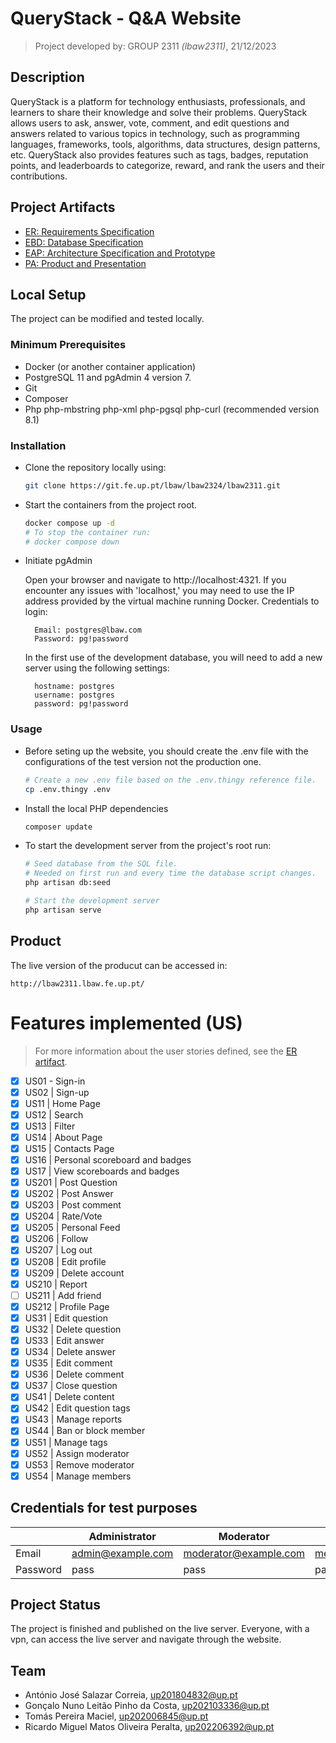 # QueryStack - Q&A Website
> Project developed  by:
> GROUP 2311 _(lbaw2311)_, 21/12/2023

## Description 
QueryStack is a platform for technology enthusiasts, professionals, and learners to share their knowledge and solve their problems. QueryStack allows users to ask, answer, vote, comment, and edit questions and answers related to various topics in technology, such as programming languages, frameworks, tools, algorithms, data structures, design patterns, etc. QueryStack also provides features such as tags, badges, reputation points, and leaderboards to categorize, reward, and rank the users and their contributions.
## Project Artifacts
* [ER: Requirements Specification](wiki/ER)
* [EBD: Database Specification](wiki/EBD)
* [EAP: Architecture Specification and Prototype](wiki/EAP)
* [PA: Product and Presentation](wiki/pa)

## Local Setup
The project can be modified and tested locally.

### Minimum Prerequisites
* Docker (or another container application)
* PostgreSQL 11 and pgAdmin 4 version 7.
* Git
* Composer 
* Php php-mbstring php-xml php-pgsql php-curl (recommended version 8.1)
### Installation
* Clone the repository locally using:
    ```bash
    git clone https://git.fe.up.pt/lbaw/lbaw2324/lbaw2311.git
    ```
* Start the containers from the project root.
    ```bash
    docker compose up -d
    # To stop the container run:
    # docker compose down
    ```
* Initiate pgAdmin

    Open your browser and navigate to http://localhost:4321. If you encounter any issues with 'localhost,' you may need to use the IP address provided by the virtual machine running Docker.
    Credentials to login:

        Email: postgres@lbaw.com
        Password: pg!password

    In the first use of the development database, you will need to add a new server using the following settings:

        hostname: postgres
        username: postgres
        password: pg!password


### Usage
* Before seting up the website, you should create the .env file with the configurations of the test version not the production one.

    ```bash
    # Create a new .env file based on the .env.thingy reference file.
    cp .env.thingy .env
    ```
* Install the local PHP dependencies
    ```bash 
    composer update
    ```
* To start the development server from the project's root run:
    ```bash 
    # Seed database from the SQL file.
    # Needed on first run and every time the database script changes.
    php artisan db:seed
    
    # Start the development server
    php artisan serve
    ```

## Product
The live version of the producut can be accessed in:
```
http://lbaw2311.lbaw.fe.up.pt/
```

# Features implemented (US)
> For more information about the user stories defined, see the [ER artifact](../../wiki/er).

- [x] US01 - Sign-in
- [x] US02 | Sign-up 
- [x] US11 | Home Page 
- [x] US12 | Search 
- [x] US13 | Filter 
- [x] US14 | About Page 
- [x] US15 | Contacts Page 
- [x] US16 | Personal scoreboard and badges 
- [x] US17 | View scoreboards and badges 
- [x] US201 | Post Question 
- [x] US202 | Post Answer 
- [x] US203 | Post comment 
- [x] US204 | Rate/Vote 
- [x] US205 | Personal Feed 
- [x] US206 | Follow 
- [x] US207 | Log out 
- [x] US208 | Edit profile 
- [x] US209 | Delete account 
- [x] US210 | Report
- [ ] US211 | Add friend
- [x] US212 | Profile Page
- [x] US31 | Edit question 
- [x] US32 | Delete question 
- [x] US33 | Edit answer 
- [x] US34 | Delete answer 
- [x] US35 | Edit comment 
- [x] US36 | Delete comment 
- [x] US37 | Close question
- [x] US41 | Delete content 
- [x] US42 | Edit question tags 
- [x] US43 | Manage reports 
- [x] US44 | Ban or block member 
- [x] US51 | Manage tags 
- [x] US52 | Assign moderator
- [x] US53 | Remove moderator
- [x] US54 | Manage members 

## Credentials for test purposes
||Administrator|Moderator|Regular User|
|-----|-----|-----|------|
|Email|admin@example.com|moderator@example.com|member1@example.com|
|Password|pass|pass|pass|

## Project Status
The project is finished and published on the live server. Everyone, with a vpn, can access the live server and navigate through the website.

## Team
* António José Salazar Correia, up201804832@up.pt
* Gonçalo Nuno Leitão Pinho da Costa, up202103336@up.pt
* Tomás Pereira Maciel, up202006845@up.pt
* Ricardo Miguel Matos Oliveira Peralta, up202206392@up.pt